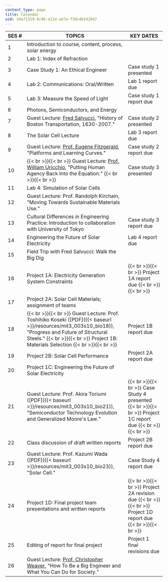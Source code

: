 ```yaml
---
content_type: page
title: Calendar
uid: 3da71319-9c46-a11d-ab7a-f3dcdb142047
---
```


| SES # | TOPICS | KEY DATES |
| --- | --- | --- |
| 1 | Introduction to course, content, process, solar energy | &nbsp; |
| 2 | Lab 1: Index of Refraction | &nbsp; |
| 3 | Case Study 1: An Ethical Engineer | Case study 1 presented |
| 4 | Lab 2: Communications: Oral/Written | Lab 1 report due |
| 5 | Lab 3: Measure the Speed of Light | Case study 1 report due |
| 6 | Photons, Semiconductors, and Energy | &nbsp; |
| 7 | Guest Lecture: [Fred Salvucci](http://cee.mit.edu/salvucci), "History of Boston Transportation, 1630-2007." | Case study 2 presented |
| 8 | The Solar Cell Lecture | Lab 3 report due |
| 9 | Guest Lecture: [Prof. Eugene Fitzgerald](http://dmse.mit.edu/faculty/profile/fitzgerald), "Platforms and Learning Curves." | Case study 2 report due |
| 10 |  {{< br >}}{{< br >}} Guest Lecture: [Prof. William Uricchio](http://cmsw.mit.edu/profile/william-uricchio/), "Putting Human Agency Back Into the Equation." {{< br >}}{{< br >}}  | Case study 3 presented |
| 11 | Lab 4: Simulation of Solar Cells | &nbsp; |
| 12 | Guest Lecture: Prof. Randolph Kirchain, "Moving Towards Sustainable Materials Use." | &nbsp; |
| 13 | Cultural Differences in Engineering Practice: Introduction to collaboration with University of Tokyo | Case study 3 report due |
| 14 | Engineering the Future of Solar Electricity | Lab 4 report due |
| 15 | Field Trip with Fred Salvucci: Walk the Big Dig | &nbsp; |
| 16 | Project 1A: Electricity Generation System Constraints |  {{< br >}}{{< br >}} Project 1A report due {{< br >}}{{< br >}}  |
| 17 | Project 2A: Solar Cell Materials; assignment of teams | &nbsp; |
| 18 |  {{< br >}}{{< br >}} Guest Lecture: Prof. Toshihiko Koseki ([PDF]({{< baseurl >}}/resources/mit3_003s10_bio18)), "Progress and Future of Structural Steels." {{< br >}}{{< br >}} Project 1B: Materials Selection {{< br >}}{{< br >}}  | Project 1B report due |
| 19 | Project 2B: Solar Cell Performance | Project 2A report due |
| 20 | Project 1C: Engineering the Future of Solar Electricity | &nbsp; |
| 21 | Guest Lecture: Prof. Akira Toriumi ([PDF]({{< baseurl >}}/resources/mit3_003s10_bio21)), "Semiconductor Technology Evolution and Generalized Moore's Law." |  {{< br >}}{{< br >}} Case Study 4 presented {{< br >}}{{< br >}} Project 1C report due {{< br >}}{{< br >}}  |
| 22 | Class discussion of draft written reports | Project 2B report due |
| 23 | Guest Lecture: Prof. Kazumi Wada ([PDF]({{< baseurl >}}/resources/mit3_003s10_bio23)), "Solar Cell." | Case Study 4 report due |
| 24 | Project 1D: Final project team presentations and written reports |  {{< br >}}{{< br >}} Project 2A revision due {{< br >}}{{< br >}} Project 1D report due {{< br >}}{{< br >}}  |
| 25 | Editing of report for final project | Project 1 final revisions due |
| 26 | Guest Lecture: [Prof. Christopher Weaver](http://www.convergenceculture.org/aboutc3/people.php#chris), "How To Be a Big Engineer and What You Can Do for Society." |